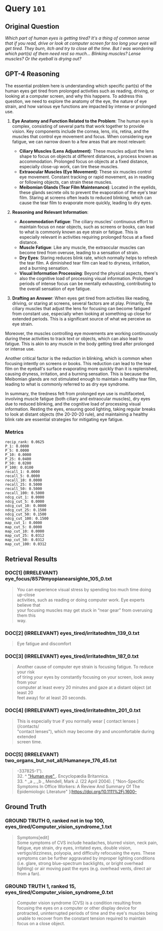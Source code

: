 # Query `101`

## Original Question

*Which part of human eyes is getting tired?
It's a thing of common sense that if you read, drive or look at computer screen for too long your eyes will get tired. They burn, itch and try to close all the time.
But I was wondering which part(s) of them need rest so much... Blinking muscles? Lense muscles? Or the eyeball is drying out?*

## GPT-4 Reasoning

The essential problem here is understanding which specific part(s) of the human eyes get tired from prolonged activities such as reading, driving, or looking at a computer screen, and why this happens. To address this question, we need to explore the anatomy of the eye, the nature of eye strain, and how various eye functions are impacted by intense or prolonged use.

1. **Eye Anatomy and Function Related to the Problem**: The human eye is complex, consisting of several parts that work together to provide vision. Key components include the cornea, lens, iris, retina, and the muscles that control eye movement and focus. When considering eye fatigue, we can narrow down to a few areas that are most relevant:
   - **Ciliary Muscles (Lens Adjustment)**: These muscles adjust the lens shape to focus on objects at different distances, a process known as accommodation. Prolonged focus on objects at a fixed distance, especially close-up work, can tire these muscles.
   - **Extraocular Muscles (Eye Movement)**: These six muscles control eye movement. Constant tracking or rapid movement, as in reading or following objects, can strain these muscles.
   - **Meibomian Glands (Tear Film Maintenance)**: Located in the eyelids, these glands secrete oils to prevent the evaporation of the eye's tear film. Staring at screens often leads to reduced blinking, which can cause the tear film to evaporate more quickly, leading to dry eyes.

2. **Reasoning and Relevant Information**:
   - **Accommodation Fatigue**: The ciliary muscles' continuous effort to maintain focus on near objects, such as screens or books, can lead to what is commonly known as eye strain or fatigue. This is especially relevant in activities requiring prolonged focus at a fixed distance.
   - **Muscle Fatigue**: Like any muscle, the extraocular muscles can become tired from overuse, leading to a sensation of strain.
   - **Dry Eyes**: Staring reduces blink rate, which normally helps to refresh the tear film. A diminished tear film can lead to dryness, irritation, and a burning sensation.
   - **Visual Information Processing**: Beyond the physical aspects, there's also the cognitive load of processing visual information. Prolonged periods of intense focus can be mentally exhausting, contributing to the overall sensation of eye fatigue.

3. **Drafting an Answer**:
When eyes get tired from activities like reading, driving, or staring at screens, several factors are at play. Primarily, the ciliary muscles that adjust the lens for focusing can become fatigued from constant use, especially when looking at something up close for extended periods. This is a significant source of what we perceive as eye strain.

Moreover, the muscles controlling eye movements are working continuously during these activities to track text or objects, which can also lead to fatigue. This is akin to any muscle in the body getting tired after prolonged or intense use.

Another critical factor is the reduction in blinking, which is common when focusing intently on screens or books. This reduction can lead to the tear film on the eyeball's surface evaporating more quickly than it is replenished, causing dryness, irritation, and a burning sensation. This is because the Meibomian glands are not stimulated enough to maintain a healthy tear film, leading to what is commonly referred to as dry eye syndrome.

In summary, the tiredness felt from prolonged eye use is multifaceted, involving muscle fatigue (both ciliary and extraocular muscles), dry eyes due to reduced blinking, and the cognitive load of processing visual information. Resting the eyes, ensuring good lighting, taking regular breaks to look at distant objects (the 20-20-20 rule), and maintaining a healthy blink rate are essential strategies for mitigating eye fatigue.

### Metrics

```
recip_rank: 0.0625
P_1: 0.0000
P_5: 0.0000
P_10: 0.0000
P_25: 0.0400
P_50: 0.0200
P_100: 0.0100
recall_1: 0.0000
recall_5: 0.0000
recall_10: 0.0000
recall_25: 0.5000
recall_50: 0.5000
recall_100: 0.5000
ndcg_cut_1: 0.0000
ndcg_cut_5: 0.0000
ndcg_cut_10: 0.0000
ndcg_cut_25: 0.1500
ndcg_cut_50: 0.1500
ndcg_cut_100: 0.1500
map_cut_1: 0.0000
map_cut_5: 0.0000
map_cut_10: 0.0000
map_cut_25: 0.0312
map_cut_50: 0.0312
map_cut_100: 0.0312
```

## Retrieval Results

### DOC[1] (IRRELEVANT) eye_focus/8579myopianearsighte_105_0.txt
> You can experience visual stress by spending too much time doing up-close<br>activities, such as reading or doing computer work. Eye experts believe that<br>your focusing muscles may get stuck in “near gear” from overusing them this<br>way.

### DOC[2] (IRRELEVANT) eyes_tired/irritatedhtm_139_0.txt
> Eye fatigue and discomfort

### DOC[3] (IRRELEVANT) eyes_tired/irritatedhtm_187_0.txt
> Another cause of computer eye strain is focusing fatigue. To reduce your risk<br>of tiring your eyes by constantly focusing on your screen, look away from your<br>computer at least every 20 minutes and gaze at a distant object (at least 20<br>feet away) for at least 20 seconds.

### DOC[4] (IRRELEVANT) eyes_tired/irritatedhtm_201_0.txt
> This is especially true if you normally wear [ contact lenses ](/contacts/<br>"contact lenses"), which may become dry and uncomfortable during extended<br>screen time.

### DOC[5] (IRRELEVANT) two_organs_but_not_all/Humaneye_176_45.txt
> -337825-1").<br>32.  ^   [ "Human eye" ](https://www.britannica.com/EBchecked/topic/1688997/human-eye). Encyclopædia Britannica.<br>33. ^  _a _ _b _ Mendell, Mark J. (22 April 2004). [ "Non-Specific Symptoms In Office Workers: A Review And Summary Of The Epidemiologic Literature" ](https://doi.org/10.1111%2Fj.1600-


## Ground Truth

### GROUND TRUTH 0, ranked not in top 100, eyes_tired/Computer_vision_syndrome_1.txt
> Symptoms[edit]<br>Some symptoms of CVS include headaches, blurred vision, neck pain, fatigue, eye strain, dry eyes, irritated eyes, double vision, vertigo/dizziness, polyopia, and difficulty refocusing the eyes.  These symptoms can be further aggravated by improper lighting conditions (i.e. glare, strong blue-spectrum backlights, or bright overhead lighting) or air moving past the eyes (e.g. overhead vents, direct air from a fan).

### GROUND TRUTH 1, ranked 15, eyes_tired/Computer_vision_syndrome_0.txt
> Computer vision syndrome (CVS) is a condition resulting from focusing the eyes on a computer or other display device for protracted, uninterrupted periods of time and the eye's muscles being unable to recover from the constant tension required to maintain focus on a close object.
